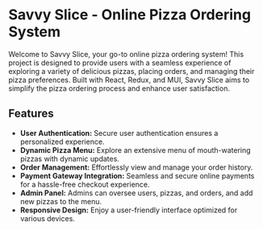 # Savvy Slice - Online Pizza Ordering System
Welcome to Savvy Slice, your go-to online pizza ordering system! This project is designed to provide users with a seamless experience of exploring a variety of delicious pizzas, placing orders, and managing their pizza preferences. Built with React, Redux, and MUI, Savvy Slice aims to simplify the pizza ordering process and enhance user satisfaction.

## Features
- **User Authentication:** Secure user authentication ensures a personalized experience.
- **Dynamic Pizza Menu:** Explore an extensive menu of mouth-watering pizzas with dynamic updates.
- **Order Management:** Effortlessly view and manage your order history.
- **Payment Gateway Integration:** Seamless and secure online payments for a hassle-free checkout experience.
- **Admin Panel:** Admins can oversee users, pizzas, and orders, and add new pizzas to the menu.
- **Responsive Design:** Enjoy a user-friendly interface optimized for various devices.
